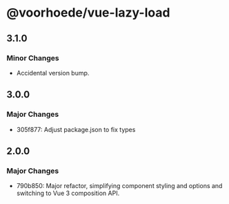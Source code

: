 # @voorhoede/vue-lazy-load

## 3.1.0

### Minor Changes

- Accidental version bump.

## 3.0.0

### Major Changes

- 305f877: Adjust package.json to fix types

## 2.0.0

### Major Changes

- 790b850: Major refactor, simplifying component styling and options and switching to Vue 3 composition API.
